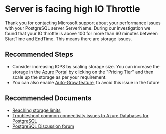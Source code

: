 <properties
    pageTitle="PostgreSQL server is facing high IO throttle"
    description="PostgreSQL server is facing high IO throttle"
	infoBubbleText="Server is facing high IO throttle. See details on the right"
    service="microsoft.dbforpostgresql"
    resource="dbforpostgresql"
    authors="danielcarbajal"
    ms.author="dacarbaj"
    displayOrder="100"
	articleId="dbforpostgresql-asc-performance-xiooperation"
	diagnosticScenario="OrcasPostgresXIOThrottle"
    selfHelpType="rca"
    supportTopicIds="32639985,32639986,32639987,32640019,32640025,32640026,32640027"
    resourceTags="windows, linux"
    productPesIds="16222"
    cloudEnvironments="public, Fairfax"
/>

# Server is facing high IO Throttle

<!--issueDescription-->
Thank you for contacting Microsoft support about your performance issues with your PostgreSQL server <!--$ServerName-->ServerName<!--/$ServerName-->. During our investigation we found that your IO throttle is above 100 for more than 60 minutes between <!--$StartTime-->StartTime<!--/$StartTime--> and <!--$EndTime-->EndTime<!--/$EndTime-->. This means there are storage issues.
<!--/issueDescription-->

## **Recommended Steps**

* Consider increasing IOPS by scaling storage size. You can increase the storage in the [Azure Portal](https://portal.azure.com) by clicking on the "Pricing Tier" and then scale up the storage as per your requirement.
* You can also enable [Auto-Grow feature](https://docs.microsoft.com/azure/postgresql/howto-auto-grow-storage-portal), to avoid this issue in the future

## **Recommended Documents**

* [Reaching storage limits](https://docs.microsoft.com/azure/postgresql/concepts-pricing-tiers)
* [Troubleshoot common connectivity issues to Azure Databases for PostgreSQL](https://docs.microsoft.com/azure/postgresql/howto-troubleshoot-common-connection-issues)<br>
* [PostgreSQL Discussion forum](https://social.msdn.microsoft.com/Forums/home?forum=AzureDatabaseforPostgreSQL)
